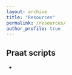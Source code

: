 ```yaml
---
layout: archive
title: "Resources"
permalink: /resources/
author_profile: true
---
```

## Praat scripts

- 

